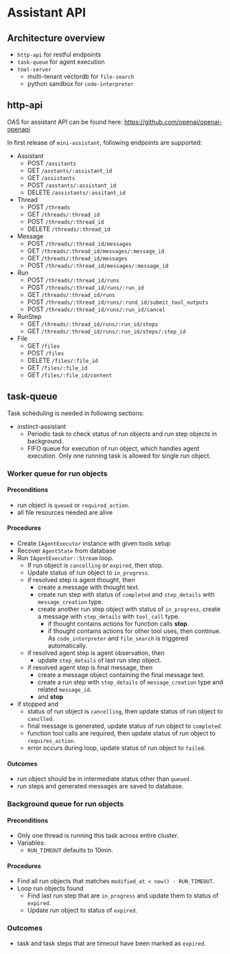 # Assistant API

## Architecture overview

* `http-api` for restful endpoints
* `task-queue` for agent execution
* `tool-server`
  * multi-tenant vectordb for `file-search`
  * python sandbox for `code-interpreter` 


## http-api

OAS for assistant API can be found here: https://github.com/openai/openai-openapi

In first release of `mini-assistant`, following endpoints are supported:

* Assistant
  * POST `/assitants`
  * GET `/asstants/:assistant_id`
  * GET `/assistants`
  * POST `/asstants/:assistant_id`
  * DELETE `/assistants/:assitant_id`
* Thread
  * POST `/threads`
  * GET `/threads/:thread_id`
  * POST `/threads/:thread_id`
  * DELETE `/threads/:thread_id`
* Message
  * POST `/threads/:thread_id/messages`
  * GET `/threads/:thread_id/messages/:message_id`
  * GET `/threads/:thread_id/messages`
  * POST `/threads/:thread_id/messages/:message_id`
* Run
  * POST `/threads/:thread_id/runs`
  * POST `/threads/:thread_id/runs/:run_id`
  * GET `/threads/:thread_id/runs`
  * POST `/threads/:thread_id/runs/:rund_id/submit_tool_outputs`
  * POST `/threads/:thread_id/runs/:run_id/cancel`
* RunStep
  * GET `/threads/:thread_id/runs/:run_id/steps`
  * GET `/threads/:thread_id/runs/:run_id/steps/:step_id`
* File
  * GET `/files`
  * POST `/files`
  * DELETE `/files/:file_id`
  * GET `/files/:file_id`
  * GET `/files/:file_id/content`

## task-queue 

Task scheduling is needed in following sections:

* instinct-assistant
  * Periodic task to check status of run objects and run step objects in background.
  * FIFO queue for execution of run object, which handles agent execution. Only one running task is allowed for single run object.

### Worker queue for run objects

#### Preconditions

* run object is `queued` or `required_action`.
* all file resources needed are alive

#### Procedures

* Create `IAgentExecutor` instance with given tools setup
* Recover `AgentState` from database
* Run `IAgentExecutor::Stream` loop.
  * If run object is `cancelling` or `expired`, then stop. 
  * Update status of run object to `in_progress`.
  * if resolved step is agent thought, then
    * create a message with thought text.
    * create run step with status of `completed` and `step_details` with `message_creation` type.
    * create another run step object with status of `in_progress`, create a message with `step_details` with `tool_call` type.
      * if thought contains actions for function calls **stop**.
      * if thought contains actions for other tool uses, then continue. As `code_interpreter` and `file_search` is triggered automatically.
  * if resolved agent step is agent observation, then
    * update `step_details` of last run step object.
  * if resolved agent step is final message, then
    * create a message object containing the final message text.
    * create a run step with `step_details` of `message_creation` type and related `message_id`.
    * and **stop**
* if stopped and
  * status of run object is `cancelling`, then update status of run object to `canclled`.
  * final message is generated, update status of run object to `completed`. 
  * function tool calls are required, then update status of run object to `requires_action`.
  * error occurs during loop, update status of run object to `failed`.


#### Outcomes
* run object should be in intermediate status other than `queued`.
* run steps and generated messages are saved to database. 

### Background queue for run objects

#### Preconditions

* Only one thread is running this task across entire cluster.
* Variables: 
  * `RUN_TIMEOUT` defaults to 10min.


#### Procedures 

* Find all run objects that matches `modified_at < now() - RUN_TIMEOUT`.
* Loop run objects found
  * Find last run step that are `in_progress` and update them to status of `expired`.
  * Update run object to status of `expired`.

### Outcomes

* task and task steps that are timeout have been marked as `expired`.  